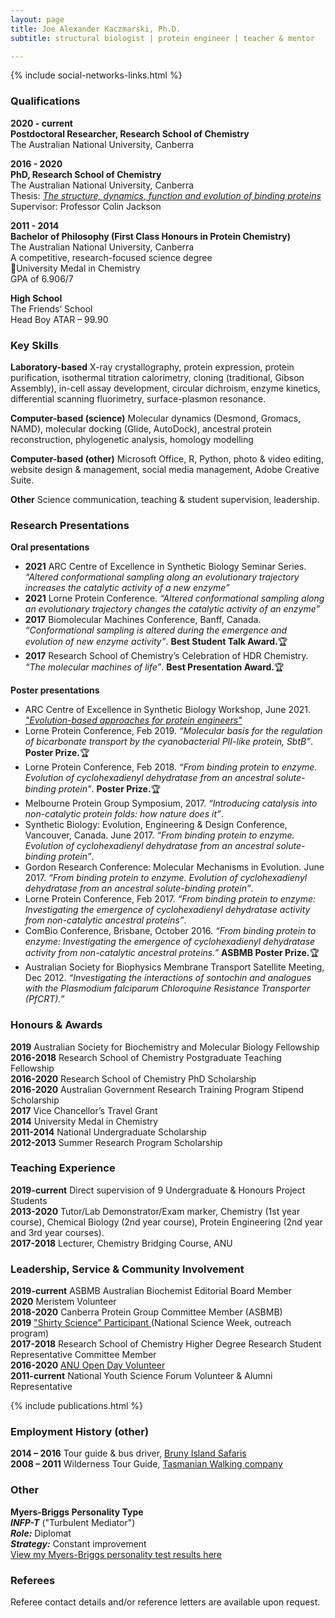 ```yaml
---
layout: page
title: Joe Alexander Kaczmarski, Ph.D.
subtitle: structural biologist | protein engineer | teacher & mentor

---
```

{% include social-networks-links.html %}
&nbsp;

### Qualifications

**2020 - current**  
**Postdoctoral Researcher, Research School of Chemistry**  
The Australian National University, Canberra 

**2016 - 2020**  
**PhD, Research School of Chemistry**  
The Australian National University, Canberra  
Thesis: <a href="https://openresearch-repository.anu.edu.au/handle/1885/207339" target="_blank" ><i>The structure, dynamics, function and evolution of binding proteins</i></a>  
Supervisor: Professor Colin Jackson  

**2011 - 2014**  
**Bachelor of Philosophy (First Class Honours in Protein Chemistry)**  
The Australian National University, Canberra  
A competitive, research-focused science degree  
🏅University Medal in Chemistry  
GPA of 6.906/7  
  
**High School**  
The Friends’ School  
Head Boy
ATAR – 99.90  							

### Key Skills
**Laboratory-based**
X-ray crystallography, protein expression, protein purification, isothermal titration calorimetry, cloning (traditional, Gibson Assembly), in-cell assay development, circular dichroism, enzyme kinetics, differential scanning fluorimetry, surface-plasmon resonance.  

**Computer-based (science)**
Molecular dynamics (Desmond, Gromacs, NAMD), molecular docking (Glide, AutoDock), ancestral protein reconstruction, phylogenetic analysis, homology modelling  
   
**Computer-based (other)**
Microsoft Office, R, Python, photo & video editing, website design & management, social media management, Adobe Creative Suite.   
  
**Other**
Science communication, teaching & student supervision, leadership.   

### Research Presentations
**Oral presentations**
-	**2021** ARC Centre of Excellence in Synthetic Biology Seminar Series. _“Altered conformational sampling along an evolutionary trajectory increases the catalytic activity of a new enzyme”_
-	**2021** Lorne Protein Conference. _“Altered conformational sampling along an evolutionary trajectory changes the catalytic activity of an enzyme”_
-	**2017** Biomolecular Machines Conference, Banff, Canada. _“Conformational sampling is altered during the emergence and evolution of new enzyme activity”_. **Best Student Talk Award.**🏆
-	**2017** Research School of Chemistry’s Celebration of HDR Chemistry. _“The molecular machines of life”_. **Best Presentation Award.**🏆

**Poster presentations**
- ARC Centre of Excellence in Synthetic Biology Workshop, June 2021. [_"Evolution-based approaches for protein engineers"_](/arc-coesb-workshop-2021) 
-	Lorne Protein Conference, Feb 2019. _“Molecular basis for the regulation of bicarbonate transport by the cyanobacterial PII-like protein, SbtB”_. **Poster Prize.**🏆
-	Lorne Protein Conference, Feb 2018. _“From binding protein to enzyme. Evolution of cyclohexadienyl dehydratase from an ancestral solute-binding protein”_. **Poster Prize.**🏆
-	Melbourne Protein Group Symposium, 2017. _“Introducing catalysis into non-catalytic protein folds: how nature does it”_. 
-	Synthetic Biology: Evolution, Engineering & Design Conference, Vancouver, Canada. June 2017. _“From binding protein to enzyme. Evolution of cyclohexadienyl dehydratase from an ancestral solute-binding protein”_. 
-	Gordon Research Conference: Molecular Mechanisms in Evolution. June 2017. _“From binding protein to enzyme. Evolution of cyclohexadienyl dehydratase from an ancestral solute-binding protein”_.
-	Lorne Protein Conference, Feb 2017. _“From binding protein to enzyme: Investigating the emergence of cyclohexadienyl dehydratase activity from non-catalytic ancestral proteins”_. 
-	ComBio Conference, Brisbane, October 2016. _“From binding protein to enzyme: Investigating the emergence of cyclohexadienyl dehydratase activity from non-catalytic ancestral proteins.”_ **ASBMB Poster Prize.**🏆
-	Australian Society for Biophysics Membrane Transport Satellite Meeting, Dec 2012. _“Investigating the interactions of sontochin and analogues with the Plasmodium falciparum Chloroquine Resistance Transporter (PfCRT).”_ 



### Honours & Awards
**2019** Australian Society for Biochemistry and Molecular Biology Fellowship  
**2016-2018** Research School of Chemistry Postgraduate Teaching Fellowship  
**2016-2020** Research School of Chemistry PhD Scholarship  
**2016-2020** Australian Government Research Training Program Stipend Scholarship  
**2017** Vice Chancellor’s Travel Grant  
**2014** University Medal in Chemistry	  
**2011-2014** National Undergraduate Scholarship  
**2012-2013** Summer Research Program Scholarship	  

### Teaching Experience
**2019-current**  Direct supervision of 9 Undergraduate & Honours Project Students  
**2013-2020**     Tutor/Lab Demonstrator/Exam marker, Chemistry (1st year course), Chemical Biology (2nd year course), Protein Engineering (2nd year and 3rd year courses).  
**2017-2018** Lecturer, Chemistry Bridging Course, ANU  
### Leadership, Service & Community Involvement
**2019-current** ASBMB Australian Biochemist Editorial Board Member  
**2020** Meristem Volunteer  
**2018-2020** Canberra Protein Group Committee Member (ASBMB)  
**2019** <a href="http://www.shirtyscience.com/uploads/8/5/5/6/85566438/protein_orig.png" target="_blank"> "Shirty Science" Participant </a> (National Science Week, outreach program)  
**2017-2018** Research School of Chemistry Higher Degree Research Student Representative Committee Member  
**2016-2020** <a href="https://www.canberratimes.com.au/story/6045025/canberra-universities-show-off-at-open-days/" target="_blank">ANU Open Day Volunteer</a>  
**2011-current** National Youth Science Forum Volunteer & Alumni Representative  

{% include publications.html %}
<br>
### Employment History (other)
**2014 – 2016** Tour guide & bus driver, <a href="https://www.brunyislandsafaris.com/" target="_blank">Bruny Island Safaris</a>  
**2008 – 2011**	Wilderness Tour Guide, <a href="https://www.taswalkingco.com.au/" target="_blank">Tasmanian Walking company</a>  

### Other
**Myers-Briggs Personality Type**  
_**INFP-T**_ ("Turbulent Mediator")   
_**Role:**_ Diplomat  
_**Strategy:**_ Constant improvement  
<a href="https://www.16personalities.com/profiles/a665436cf13b2" target="_blank">View my Myers-Briggs personality test results here</a>  

### Referees
Referee contact details and/or reference letters are available upon request. 


